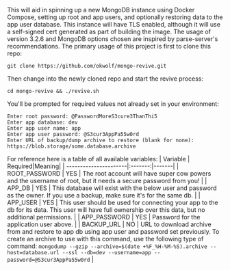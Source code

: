 This will aid in spinning up a new MongoDB instance using Docker Compose, setting up root and app users, and optionally restoring data to the app user database. This instance will have TLS enabled, although it will use a self-signed cert generated as part of building the image. The usage of version 3.2.6 and MongoDB options chosen are inspired by parse-server's recommendations. The primary usage of this project is first to clone this repo:
```
git clone https://github.com/okwolf/mongo-revive.git
```
Then change into the newly cloned repo and start the revive process:
```
cd mongo-revive && ./revive.sh
```
You'll be prompted for required values not already set in your environment:
```
Enter root password: @PasswordMoreS3cure3ThanThi5
Enter app database: dev
Enter app user name: app
Enter app user password: @S3cur3AppPa55w0rd
Enter URL of backup/dump archive to restore (blank for none): https://blob.storage/some.database.archive
```
For reference here is a table of all available variables:
| Variable              | Required|Meaning|
| ----------------------|:-------:|-------|
| ROOT_PASSWORD         | YES     | The root account will have super cow powers and the username of root, but it needs a secure password from you! |
| APP_DB                | YES     | This database will exist with the below user and password as the owner. If you use a backup, make sure it's for the same db. |
| APP_USER              | YES     | This user should be used for connecting your app to the db for its data. This user will have full ownership over this data, but no additional permissions. |
| APP_PASSWORD          | YES     | Password for the application user above. |
| BACKUP_URL            | NO      | URL to download archive from and restore to app db using app user and password set previously. To create an archive to use with this command, use the following type of command: `mongodump --gzip --archive=$(date +%F_%H-%M-%S).archive --host=database.url --ssl --db=dev --username=app --password=@S3cur3AppPa55w0rd` |